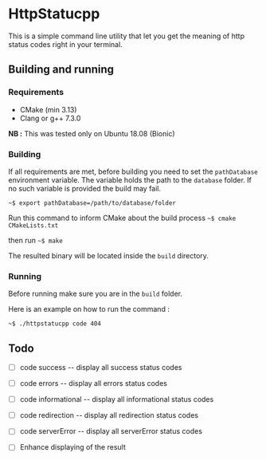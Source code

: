 # HttpStatucpp

This is a simple command line utility that let you get the meaning of 
http status codes right in your terminal.

## Building and running

 ### Requirements

* CMake (min 3.13)
* Clang or g++ 7.3.0

**NB :** This was tested only on Ubuntu 18.08 (Bionic)

### Building 

If all requirements are met, before building you need to set the `pathDatabase`
environment variable. The variable holds the path to the `database` folder. If no 
such variable is provided the build may fail.

`~$ export pathDatabase=/path/to/database/folder`

Run this command to inform CMake about the build process 
`~$ cmake CMakeLists.txt` 

then run `~$ make `

The resulted binary will be located inside the `build` directory.

### Running 

Before running make sure you are in the `build` folder.

Here is an example on how to run the command : 

`~$ ./httpstatucpp code 404`

## Todo 
 - [ ] code success -- display all success status codes
 
 - [ ] code errors -- display all errors status codes
 
 - [ ] code informational -- display all informational status codes
 
 - [ ] code redirection -- display all redirection status codes 
 
 - [ ] code serverError -- display all serverError status codes 
 
 - [ ] Enhance displaying of the result
    